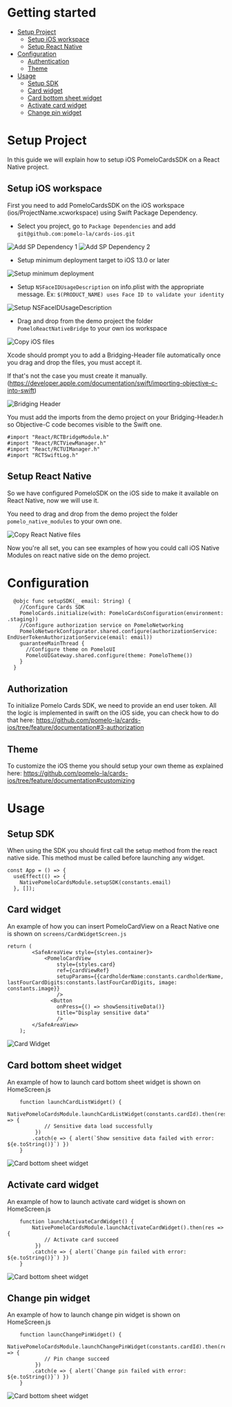 # Getting started

- [Setup Project](#setup)
    - [Setup iOS workspace](#setup-ios)
    - [Setup React Native](#setup-rn)
- [Configuration](#configuration)
    - [Authentication](#authentication)
    - [Theme](#theme)
- [Usage](#usage)
    - [Setup SDK](#setup-sdk)
    - [Card widget](#widget-card)
    - [Card bottom sheet widget](#widget-card-bottom-sheet)
    - [Activate card widget](#widget-activate-card)
    - [Change pin widget](#widget-change-pin)

# Setup Project

In this guide we will explain how to setup iOS PomeloCardsSDK on a React Native project.

## Setup iOS workspace

First you need to add PomeloCardsSDK on the iOS workspace  (ios/ProjectName.xcworkspace) using Swift Package Dependency.

- Select you project, go to `Package Dependencies` and add `git@github.com:pomelo-la/cards-ios.git`

![Add SP Dependency 1](./documentation/ios-sp-dependency-1.jpg)
![Add SP Dependency 2](./documentation/ios-sp-dependency-2.jpg)

- Setup minimum deployment target to iOS 13.0 or later

![Setup minimum deployment](./documentation/ios-min-deploy.jpg)

- Setup `NSFaceIDUsageDescription` on info.plist with the appropriate message. Ex: `$(PRODUCT_NAME) uses Face ID to validate your identity`

![Setup NSFaceIDUsageDescription](./documentation/ios-faceid.jpg)

- Drag and drop from the demo project the folder `PomeloReactNativeBridge` to your own ios workspace

![Copy iOS files](./documentation/ios-files.jpg)

Xcode should prompt you to add a Bridging-Header file automatically once you drag and drop the files, you must accept it.

If that's not the case you must create it manually. (https://developer.apple.com/documentation/swift/importing-objective-c-into-swift)

 ![Bridging Header](./documentation/bridging-header.jpg)

You must add the imports from the demo project on your Bridging-Header.h so Objective-C code becomes visible to the Swift one.

```
#import "React/RCTBridgeModule.h"
#import "React/RCTViewManager.h"
#import "React/RCTUIManager.h"
#import "RCTSwiftLog.h"
```

## Setup React Native

So we have configured PomeloSDK on the iOS side to make it available on React Native, now we will use it.
 
You need to drag and drop from the demo project the folder `pomelo_native_modules` to your own one.

![Copy React Native files](./documentation/rn-files.jpg)

Now you're all set, you can see examples of how you could call iOS Native Modules on react native side on the demo project.

# Configuration
```
  @objc func setupSDK(_ email: String) {
    //Configure Cards SDK
    PomeloCards.initialize(with: PomeloCardsConfiguration(environment: .staging))
    //Configure authorization service on PomeloNetworking
    PomeloNetworkConfigurator.shared.configure(authorizationService: EndUserTokenAuthorizationService(email: email))
    guaranteeMainThread {
      //Configure theme on PomeloUI
      PomeloUIGateway.shared.configure(theme: PomeloTheme())
    }
  }
```
## Authorization
To initialize Pomelo Cards SDK, we need to provide an end user token. All the logic is implemented in swift on the iOS side, you can check how to do that here: <https://github.com/pomelo-la/cards-ios/tree/feature/documentation#3-authorization>

## Theme
To customize the iOS theme you should setup your own theme as explained here: <https://github.com/pomelo-la/cards-ios/tree/feature/documentation#customizing>

# Usage

## Setup SDK
When using the SDK you should first call the setup method from the react native side. This method must be called before launching any widget.
```
const App = () => {
  useEffect(() => {
    NativePomeloCardsModule.setupSDK(constants.email)
  }, []);
```

## Card widget
An example of how you can insert PomeloCardView on a React Native one is shown on `screens/CardWidgetScreen.js`
```
return (
        <SafeAreaView style={styles.container}>
            <PomeloCardView 
                style={styles.card}
                ref={cardViewRef}
                setupParams={{cardholderName:constants.cardholderName, lastFourCardDigits:constants.lastFourCardDigits, image: constants.image}}
                />
              <Button
                onPress={() => showSensitiveData()}
                title="Display sensitive data"
                />
        </SafeAreaView>
    );
```
![Card Widget](./documentation/card-widget.jpg)

## Card bottom sheet widget
An example of how to launch card bottom sheet widget is shown on HomeScreen.js
```
    function launchCardListWidget() {
        NativePomeloCardsModule.launchCardListWidget(constants.cardId).then(res => {
            // Sensitive data load successfully
         })
        .catch(e => { alert(`Show sensitive data failed with error: ${e.toString()}`) })
    }
```
![Card bottom sheet widget](./documentation/card-bottom-sheet.jpg)

## Activate card widget
An example of how to launch activate card widget is shown on HomeScreen.js
```
    function launchActivateCardWidget() {
        NativePomeloCardsModule.launchActivateCardWidget().then(res => {
            // Activate card succeed
         })
        .catch(e => { alert(`Change pin failed with error: ${e.toString()}`) })
    }
```
![Card bottom sheet widget](./documentation/activate-card.jpg)

## Change pin widget
An example of how to launch change pin widget is shown on HomeScreen.js
```
    function launcChangePinWidget() {
        NativePomeloCardsModule.launchChangePinWidget(constants.cardId).then(res => {
            // Pin change succeed
         })
        .catch(e => { alert(`Change pin failed with error: ${e.toString()}`) })
    }
```
![Card bottom sheet widget](./documentation/change-pin.jpg)
